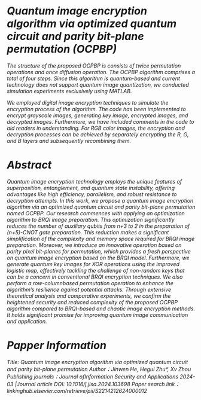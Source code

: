 # _Quantum image encryption algorithm via optimized quantum circuit and parity bit-plane permutation (OCPBP)_
_The structure of the proposed OCPBP is consists of twice permutation operations and once diffusion operation.
The OCPBP algorithm comprises a total of four steps. 
Since this algorithm is quantum-based and current technology does not support quantum image quantization, we conducted simulation experiments exclusively using MATLAB._

_We employed digital image encryption techniques to simulate the encryption process of the algorithm.
The code has been implemented to encrypt grayscale images, generating key image, encrypted images, and decrypted images. 
Furthermore, we have included comments in the code to aid readers in understanding.
For RGB color images, the encryption and decryption processes can be achieved by separately encrypting the R, G, and B layers and subsequently recombining them._

# _Abstract_

_Quantum image encryption technology employs the unique features of superposition, entanglement, and
quantum state instability, offering advantages like high efficiency, parallelism, and robust resistance to
decryption attempts. In this work, we propose a quantum image encryption algorithm via an optimized
quantum circuit and parity bit-plane permutation named OCPBP. Our research commences with applying
an optimization algorithm to BRQI image preparation. This optimization significantly reduces the number
of auxiliary qubits from n+3 to 2 in the preparation of (n+5)-CNOT gate preparation. This reduction makes a
significant simplification of the complexity and memory space required for BRQI image preparation. Moreover,
we introduce an innovative operation based on parity pixel bit-planes for permutation, which provides a fresh
perspective on quantum image encryption based on the BRQI model. Furthermore, we generate quantum key
images for XOR operations using the improved logistic map, effectively tackling the challenge of non-random
keys that can be a concern in conventional BRQI encryption techniques. We also perform a row-columnbased
 permutation operation to enhance the algorithm’s resilience against potential attacks. Through extensive
theoretical analysis and comparative experiments, we confirm the heightened security and reduced complexity
of the proposed OCPBP algorithm compared to BRQI-based and chaotic image encryption methods. It holds
significant promise for improving quantum image communication and application._

# _Papper Information_

_Title: Quantum image encryption algorithm via optimized quantum circuit and parity bit-plane permutation
Author：Jinwen He, Hegui Zhu*, Xv Zhou
Publishing journals：Journal ofInformation Security and Applications
2024-03 |Journal article
DOI: 10.1016/j.jisa.2024.103698
Paper search link：linkinghub.elsevier.com/retrieve/pii/S2214212624000012_
